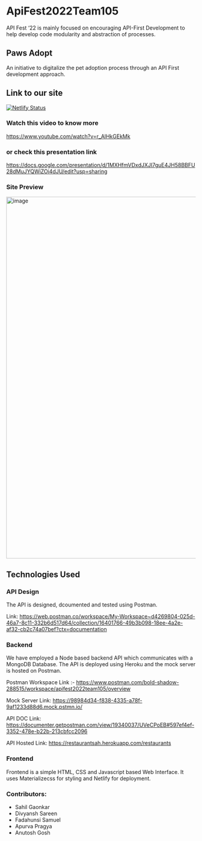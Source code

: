 # ApiFest2022Team105
API Fest ‘22 is mainly focused on encouraging API-First Development to help develop code modularity and abstraction of processes.

## Paws Adopt

An initiative to digitalize the pet adoption process through an API First development approach. 

## Link to our site

[![Netlify Status](https://api.netlify.com/api/v1/badges/3e0ee1ed-a4ce-432e-84b3-c83aeab96c69/deploy-status)](https://pawsadopt.netlify.app/)

### Watch this video to know more

https://www.youtube.com/watch?v=r_AlHkGEkMk

### or check this presentation link

https://docs.google.com/presentation/d/1MXHfmVDxdJXJI7guE4JH58BBFU28dMuJYQWiZOi4dJU/edit?usp=sharing

### Site Preview

<img width="960" alt="image" src="https://user-images.githubusercontent.com/59335572/151654679-31b2a2d6-ff85-4577-bd8d-5c44c7081ea6.png">


## Technologies Used

### API Design

The API is designed, dcoumented and tested using Postman. 

Link: https://web.postman.co/workspace/My-Workspace~d4269804-025d-46a7-8c11-332b6d517d64/collection/16401766-49b3b098-18ee-4a2e-af32-cb2c74a07bef?ctx=documentation

### Backend

We have employed a Node based backend API which communicates with a MongoDB Database.
The API is deployed using Heroku and the mock server is hosted on Postman.

Postman Workspace Link :- https://www.postman.com/bold-shadow-288515/workspace/apifest2022team105/overview

Mock Server Link: https://98984d34-f838-4335-a78f-9af1233d88d6.mock.pstmn.io/

API DOC Link: https://documenter.getpostman.com/view/19340037/UVeCPoEB#597ef4ef-3352-478e-b22b-213cbfcc2096

API Hosted Link: https://restaurantsah.herokuapp.com/restaurants



### Frontend

Frontend is a simple HTML, CSS and Javascript based Web Interface. It uses Materializecss for styling and Netlify for deployment.

### Contributors:

- Sahil Gaonkar
- Divyansh Sareen
- Fadahunsi Samuel
- Apurva Pragya
- Anutosh Gosh
